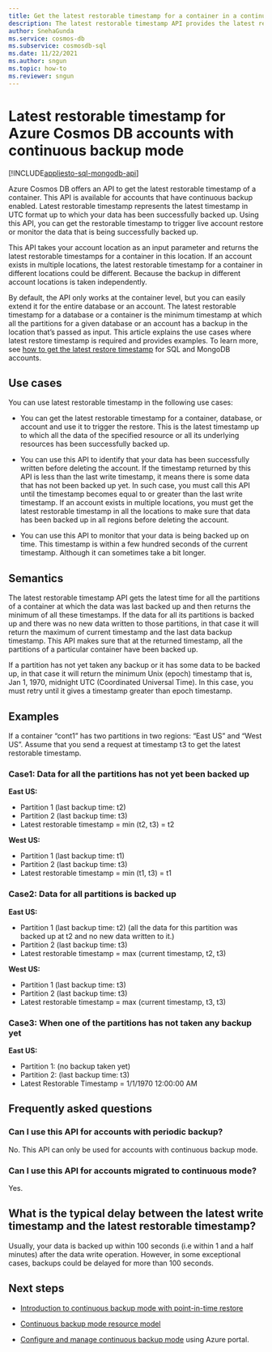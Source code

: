 ```yaml
---
title: Get the latest restorable timestamp for a container in a continuous backup account
description: The latest restorable timestamp API provides the latest restorable timestamp for containers on accounts with continuous mode backup. Using this API, you can get the restorable timestamp to trigger live account restore or monitor the data that is being backed up.
author: SnehaGunda
ms.service: cosmos-db
ms.subservice: cosmosdb-sql
ms.date: 11/22/2021
ms.author: sngun
ms.topic: how-to
ms.reviewer: sngun
---
```


# Latest restorable timestamp for Azure Cosmos DB accounts with continuous backup mode
[!INCLUDE[appliesto-sql-mongodb-api](includes/appliesto-sql-mongodb-api.md)]

Azure Cosmos DB offers an API to get the latest restorable timestamp of a container. This API is available for accounts that have continuous backup enabled. Latest restorable timestamp represents the latest timestamp in UTC format up to which your data has been successfully backed up. Using this API, you can get the restorable timestamp to trigger live account restore or monitor the data that is being successfully backed up.

This API takes your account location as an input parameter and returns the latest restorable timestamps for a container in this location. If an account exists in multiple locations, the latest restorable timestamp for a container in different locations could be different. Because the backup in different account locations is taken independently.

By default, the API only works at the container level, but you can easily extend it for the entire database or an account. The latest restorable timestamp for a database or a container is the minimum timestamp at which all the partitions for a given database or an account has a backup in the location that’s passed as input. This article explains the use cases where latest restore timestamp is required and provides examples. To learn more, see [how to get the latest restore timestamp](get-latest-restore-timestamp.md) for SQL and MongoDB accounts.

## Use cases

You can use latest restorable timestamp in the following use cases:

* You can get the latest restorable timestamp for a container, database, or account and use it to trigger the restore. This is the latest timestamp up to which all the data of the specified resource or all its underlying resources has been successfully backed up.

* You can use this API to identify that your data has been successfully written before deleting the account. If the timestamp returned by this API is less than the last write timestamp, it means there is some data that has not been backed up yet. In such case, you must call this API until the timestamp becomes equal to or greater than the last write timestamp. If an account exists in multiple locations, you must get the latest restorable timestamp in all the locations to make sure that data has been backed up in all regions before deleting the account.

* You can use this API to monitor that your data is being backed up on time. This timestamp is within a few hundred seconds of the current timestamp. Although it can sometimes take a bit longer.

## Semantics

The latest restorable timestamp API gets the latest time for all the partitions of a container at which the data was last backed up and then returns the minimum of all these timestamps. If the data for all its partitions is backed up and there was no new data written to those partitions, in that case it will return the maximum of current timestamp and the last data backup timestamp. This API makes sure that at the returned timestamp, all the partitions of a particular container have been backed up.

If a partition has not yet taken any backup or it has some data to be backed up, in that case it will return the minimum Unix (epoch) timestamp that is, Jan 1, 1970, midnight UTC (Coordinated Universal Time). In this case, you must retry until it gives a timestamp greater than epoch timestamp.

## Examples

If a container “cont1” has two partitions in two regions: “East US” and “West US”. Assume that you send a request at timestamp t3 to get the latest restorable timestamp.

### Case1: Data for all the partitions has not yet been backed up

**East US:**

* Partition 1 (last backup time: t2)
* Partition 2 (last backup time: t3)
* Latest restorable timestamp = min (t2, t3) = t2

**West US:**

* Partition 1 (last backup time: t1)
* Partition 2 (last backup time: t3)
* Latest restorable timestamp = min (t1, t3) = t1

### Case2: Data for all partitions is backed up

**East US:**

* Partition 1 (last backup time: t2) (all the data for this partition was backed up at t2 and no new data written to it.)
* Partition 2 (last backup time: t3)
* Latest restorable timestamp = max (current timestamp, t2, t3)

**West US:**

* Partition 1 (last backup time: t3)
* Partition 2 (last backup time: t3)
* Latest restorable timestamp = max (current timestamp, t3, t3)

### Case3: When one of the partitions has not taken any backup yet

**East US:**

* Partition 1: (no backup taken yet)
* Partition 2: (last backup time: t3)
* Latest Restorable Timestamp = 1/1/1970 12:00:00 AM

## Frequently asked questions

### Can I use this API for accounts with periodic backup?

No. This API can only be used for accounts with continuous backup mode.

### Can I use this API for accounts migrated to continuous mode?

Yes.

## What is the typical delay between the latest write timestamp and the latest restorable timestamp?

Usually, your data is backed up within 100 seconds (i.e within 1 and a half minutes) after the data write operation. However, in some exceptional cases, backups could be delayed for more than 100 seconds.

## Next steps

* [Introduction to continuous backup mode with point-in-time restore](continuous-backup-restore-introduction.md)

* [Continuous backup mode resource model](continuous-backup-restore-resource-model.md)

* [Configure and manage continuous backup mode](continuous-backup-restore-portal.md) using Azure portal.